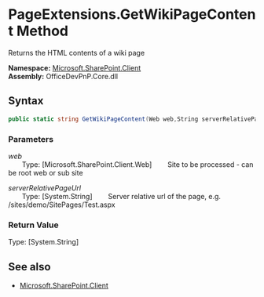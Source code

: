 # PageExtensions.GetWikiPageContent Method  
Returns the HTML contents of a wiki page  

**Namespace:** [Microsoft.SharePoint.Client](Microsoft.SharePoint.Client.md)  
**Assembly:** OfficeDevPnP.Core.dll  
## Syntax
```C#
public static string GetWikiPageContent(Web web,String serverRelativePageUrl)
```
### Parameters
*web*  
&emsp;&emsp;Type: [Microsoft.SharePoint.Client.Web] 
&emsp;&emsp;Site to be processed - can be root web or sub site  
  
*serverRelativePageUrl*  
&emsp;&emsp;Type: [System.String] 
&emsp;&emsp;Server relative url of the page, e.g. /sites/demo/SitePages/Test.aspx  
  
### Return Value
Type: [System.String]  


## See also
- [Microsoft.SharePoint.Client](Microsoft.SharePoint.Client.md)
